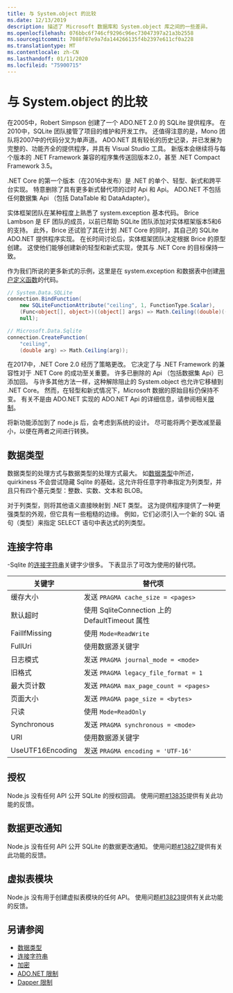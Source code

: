 ```yaml
---
title: 与 System.object 的比较
ms.date: 12/13/2019
description: 描述了 Microsoft 数据库和 System.object 库之间的一些差异。
ms.openlocfilehash: 076bbc6f746cf9296c96ec73047397a21a3b2558
ms.sourcegitcommit: 7088f87e9a7da144266135f4b2397e611cf0a228
ms.translationtype: MT
ms.contentlocale: zh-CN
ms.lasthandoff: 01/11/2020
ms.locfileid: "75900715"
---
```

# <a name="comparison-to-systemdatasqlite"></a>与 System.object 的比较

在2005中，Robert Simpson 创建了一个 ADO.NET 2.0 的 SQLite 提供程序。 在2010中，SQLite 团队接管了项目的维护和开发工作。 还值得注意的是，Mono 团队将2007中的代码分叉为单声道。 ADO.NET 具有较长的历史记录，并已发展为完整的、功能齐全的提供程序，并具有 Visual Studio 工具。 新版本会继续将与每个版本的 .NET Framework 兼容的程序集传送回版本2.0，甚至 .NET Compact Framework 3.5。

.NET Core 的第一个版本（在2016中发布）是 .NET 的单个、轻型、新式和跨平台实现。 特意删除了具有更多新式替代项的过时 Api 和 Api。 ADO.NET 不包括任何数据集 Api （包括 DataTable 和 DataAdapter）。

实体框架团队在某种程度上熟悉了 system.exception 基本代码。 Brice Lambson 是 EF 团队的成员，以前已帮助 SQLite 团队添加对实体框架版本5和6的支持。 此外，Brice 还试验了其在计划 .NET Core 的同时，其自己的 SQLite ADO.NET 提供程序实现。 在长时间讨论后，实体框架团队决定根据 Brice 的原型创建。 这使他们能够创建新的轻型和新式实现，使其与 .NET Core 的目标保持一致。

作为我们所说的更多新式的示例，这里是在 system.exception 和数据表中创建[用户定义函数](user-defined-functions.md)的代码。

```csharp
// System.Data.SQLite
connection.BindFunction(
    new SQLiteFunctionAttribute("ceiling", 1, FunctionType.Scalar),
    (Func<object[], object>)((object[] args) => Math.Ceiling((double)((object[])args[1])[0])),
    null);

// Microsoft.Data.Sqlite
connection.CreateFunction(
    "ceiling",
    (double arg) => Math.Ceiling(arg));
```

在2017中，.NET Core 2.0 经历了策略更改。 它决定了与 .NET Framework 的兼容性对于 .NET Core 的成功至关重要。 许多已删除的 Api （包括数据集 Api）已添加回。 与许多其他方法一样，这种解除阻止的 System.object 也允许它移植到 .NET Core。 然而，在轻型和新式情况下，Microsoft 数据的原始目标仍保持不变。 有关不是由 ADO.NET 实现的 ADO.NET Api 的详细信息，请参阅相关[限制](adonet-limitations.md)。

将新功能添加到了 node.js 后，会考虑到系统的设计。 尽可能将两个更改减至最小，以便在两者之间进行转换。

## <a name="data-types"></a>数据类型

数据类型的处理方式与数据类型的处理方式最大。 如[数据类型](types.md)中所述，quirkiness 不会尝试隐藏 Sqlite 的基础，这允许将任意字符串指定为列类型，并且只有四个基元类型：整数、实数、文本和 BLOB。

对于列类型，则将其他语义直接映射到 .NET 类型。 这为提供程序提供了一种更强类型的外观，但它具有一些粗糙的边缘。 例如，它们必须引入一个新的 SQL 语句（类型）来指定 SELECT 语句中表达式的列类型。

## <a name="connection-strings"></a>连接字符串

-Sqlite 的[连接字符串](connection-strings.md)关键字少很多。 下表显示了可改为使用的替代项。

| 关键字          | 替代项                                         |
| ---------------- | --------------------------------------------------- |
| 缓存大小       | 发送 `PRAGMA cache_size = <pages>`                  |
| 默认超时  | 使用 SqliteConnection 上的 DefaultTimeout 属性 |
| FailIfMissing    | 使用 `Mode=ReadWrite`                                |
| FullUri          | 使用数据源关键字                         |
| 日志模式     | 发送 `PRAGMA journal_mode = <mode>`                 |
| 旧格式    | 发送 `PRAGMA legacy_file_format = 1`                |
| 最大页计数   | 发送 `PRAGMA max_page_count = <pages>`              |
| 页面大小        | 发送 `PRAGMA page_size = <bytes>`                   |
| 只读        | 使用 `Mode=ReadOnly`                                 |
| Synchronous      | 发送 `PRAGMA synchronous = <mode>`                  |
| URI              | 使用数据源关键字                         |
| UseUTF16Encoding | 发送 `PRAGMA encoding = 'UTF-16'`                   |

## <a name="authorization"></a>授权

Node.js 没有任何 API 公开 SQLite 的授权回调。 使用问题[#13835](https://github.com/dotnet/efcore/issues/13835)提供有关此功能的反馈。

## <a name="data-change-notifications"></a>数据更改通知

Node.js 没有任何 API 公开 SQLite 的数据更改通知。 使用问题[#13827](https://github.com/dotnet/efcore/issues/13827)提供有关此功能的反馈。

## <a name="virtual-table-modules"></a>虚拟表模块

Node.js 没有用于创建虚拟表模块的任何 API。 使用问题[#13823](https://github.com/dotnet/efcore/issues/13823)提供有关此功能的反馈。

## <a name="see-also"></a>另请参阅

* [数据类型](types.md)
* [连接字符串](connection-strings.md)
* [加密](encryption.md)
* [ADO.NET 限制](adonet-limitations.md)
* [Dapper 限制](dapper-limitations.md)

